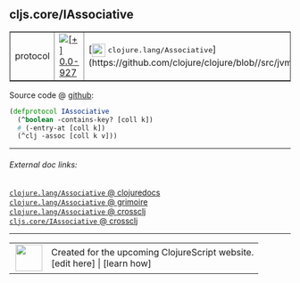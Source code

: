 ## cljs.core/IAssociative



 <table border="1">
<tr>
<td>protocol</td>
<td><a href="https://github.com/cljsinfo/cljs-api-docs/tree/0.0-927"><img valign="middle" alt="[+] 0.0-927" title="Added in 0.0-927" src="https://img.shields.io/badge/+-0.0--927-lightgrey.svg"></a> </td>
<td>
[<img height="24px" valign="middle" src="http://i.imgur.com/1GjPKvB.png"> <samp>clojure.lang/Associative</samp>](https://github.com/clojure/clojure/blob//src/jvm/clojure/lang/Associative.java)
</td>
</tr>
</table>









Source code @ [github](https://github.com/clojure/clojurescript/blob/r2067/src/cljs/cljs/core.cljs#L247-L250):

```clj
(defprotocol IAssociative
  (^boolean -contains-key? [coll k])
  #_(-entry-at [coll k])
  (^clj -assoc [coll k v]))
```

<!--
Repo - tag - source tree - lines:

 <pre>
clojurescript @ r2067
└── src
    └── cljs
        └── cljs
            └── <ins>[core.cljs:247-250](https://github.com/clojure/clojurescript/blob/r2067/src/cljs/cljs/core.cljs#L247-L250)</ins>
</pre>

-->

---



###### External doc links:

[`clojure.lang/Associative` @ clojuredocs](http://clojuredocs.org/clojure.lang/Associative)<br>
[`clojure.lang/Associative` @ grimoire](http://conj.io/store/v1/org.clojure/clojure/1.7.0-beta3/clj/clojure.lang/Associative/)<br>
[`clojure.lang/Associative` @ crossclj](http://crossclj.info/fun/clojure.lang/Associative.html)<br>
[`cljs.core/IAssociative` @ crossclj](http://crossclj.info/fun/cljs.core.cljs/IAssociative.html)<br>

---

 <table>
<tr><td>
<img valign="middle" align="right" width="48px" src="http://i.imgur.com/Hi20huC.png">
</td><td>
Created for the upcoming ClojureScript website.<br>
[edit here] | [learn how]
</td></tr></table>

[edit here]:https://github.com/cljsinfo/cljs-api-docs/blob/master/cljsdoc/cljs.core_IAssociative.cljsdoc
[learn how]:https://github.com/cljsinfo/cljs-api-docs/wiki/cljsdoc-files

<!--

This information was too distracting to show to readers, but I'll leave it
commented here since it is helpful to:

- pretty-print the data used to generate this document
- and show how to retrieve that data



The API data for this symbol:

```clj
{:ns "cljs.core",
 :name "IAssociative",
 :history [["+" "0.0-927"]],
 :type "protocol",
 :full-name-encode "cljs.core_IAssociative",
 :source {:code "(defprotocol IAssociative\n  (^boolean -contains-key? [coll k])\n  #_(-entry-at [coll k])\n  (^clj -assoc [coll k v]))",
          :title "Source code",
          :repo "clojurescript",
          :tag "r2067",
          :filename "src/cljs/cljs/core.cljs",
          :lines [247 250]},
 :methods [{:name "-contains-key?",
            :signature ["[coll k]"],
            :docstring nil}
           {:name "-assoc", :signature ["[coll k v]"], :docstring nil}],
 :full-name "cljs.core/IAssociative",
 :clj-symbol "clojure.lang/Associative"}

```

Retrieve the API data for this symbol:

```clj
;; from Clojure REPL
(require '[clojure.edn :as edn])
(-> (slurp "https://raw.githubusercontent.com/cljsinfo/cljs-api-docs/catalog/cljs-api.edn")
    (edn/read-string)
    (get-in [:symbols "cljs.core/IAssociative"]))
```

-->
